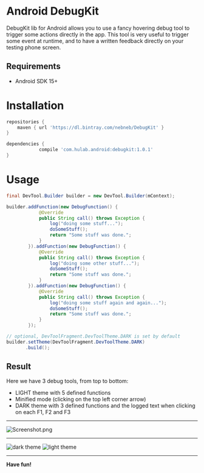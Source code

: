 # Android DebugKit

DebugKit lib for Android allows you to use a fancy hovering debug tool to trigger some actions directly in the app. This tool is very useful to trigger some event at runtime, and to have a written feedback directly on your testing phone screen.

## Requirements

* Android SDK 15+

# Installation
```groovy
repositories {
    maven { url 'https://dl.bintray.com/nebneb/DebugKit' }
}

dependencies {
            compile 'com.hulab.android:debugkit:1.0.1'
}
```

# Usage

```java
final DevTool.Builder builder = new DevTool.Builder(mContext);

builder.addFunction(new DebugFunction() {
            @Override
            public String call() throws Exception {
                log("doing some stuff...");
                doSomeStuff();
                return "Some stuff was done.";
            }
        }).addFunction(new DebugFunction() {
            @Override
            public String call() throws Exception {
                log("doing some other stuff...");
                doSomeStuff();
                return "Some stuff was done.";
            }
        }).addFunction(new DebugFunction() {
            @Override
            public String call() throws Exception {
                log("doing some stuff again and again...");
                doSomeStuff();
                return "Some stuff was done.";
            }
        });                

// optional, DevToolFragment.DevToolTheme.DARK is set by default
builder.setTheme(DevToolFragment.DevToolTheme.DARK)
       .build();
```

## Result

Here we have 3 debug tools, from top to bottom:


* LIGHT theme with 5 defined functions
* Minified mode (clicking on the top left corner arrow)
* DARK theme with 3 defined functions and the logged text when clicking on each F1, F2 and F3
___
![Screenshot.png](https://github.com/hulab/debugkit/blob/master/resources/screenshot.png)
___
![dark theme](https://github.com/hulab/debugkit/blob/master/resources/theme_dark.gif)
![light theme](https://github.com/hulab/debugkit/blob/master/resources/theme_light.gif)
___

**Have fun!**
